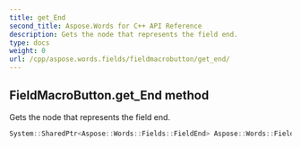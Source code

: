 ```yaml
---
title: get_End
second_title: Aspose.Words for C++ API Reference
description: Gets the node that represents the field end. 
type: docs
weight: 0
url: /cpp/aspose.words.fields/fieldmacrobutton/get_end/
---
```

## FieldMacroButton.get_End method


Gets the node that represents the field end.

```cpp
System::SharedPtr<Aspose::Words::Fields::FieldEnd> Aspose::Words::Fields::FieldMacroButton::get_End() override
```

